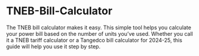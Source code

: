 # TNEB-Bill-Calculator
The TNEB bill calculator makes it easy. This simple tool helps you calculate your power bill based on the number of units you’ve used. Whether you call it a TNEB tariff calculator or a Tangedco bill calculator for 2024-25, this guide will help you use it step by step.
